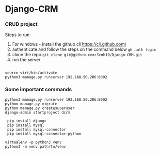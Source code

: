 # Django-CRM

### CRUD project

Steps to run:

1. For windows - install the github cli https://cli.github.com/
2. authenticate and follow the steps on the command below
```gh auth login```
3. clone the repo
``` git clone git@github.com:Scnh19/Django-CRM.git ```
4. run the server
```

source virt/bin/activate
python3 manage.py runserver 192.168.50.206:8002
```

### Some important commands
```
python3 manage.py runserver 192.168.50.206:8002
python manage.py migrate
python manage.py createsuperuser
django-admin startproject dcrm

 pip install django
 pip install mysql
 pip install mysql-connector
 pip install mysql-connector-python

virtualenv -p python3 venv
python3 -m venv path/to/venv
```